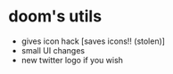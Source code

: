 # doom's utils

- gives icon hack [saves icons!! (stolen)]
- small UI changes
- new twitter logo if you wish